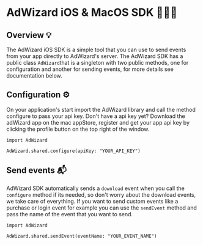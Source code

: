 # AdWizard iOS & MacOS SDK 🧙🏻‍♂️
## Overview 💡
The AdWizard iOS SDK is a simple tool that you can use to send events from your app directly to AdWizard's server. The AdWizard SDK has a public class `AdWizard`that is a singleton with two public methods, one for configuration and another for sending events, for more details see documentation below.


## Configuration ⚙️
On your application's start import the AdWizard library and call the method configure to pass your api key. Don't have a api key yet? Download the adWizard app on the mac appStore, register and get your app api key by clicking the profile button on the top right of the window.

```
import AdWizard

AdWizard.shared.configure(apiKey: "YOUR_API_KEY")
```

## Send events 📬
AdWizard SDK automatically sends a `download` event when you call the `configure` method if its needed, so don't worry about the download events, we take care of everything. If you want to send custom events like a purchase or login event for example you can use the `sendEvent` method and pass the name of the event that you want to send.

```
import AdWizard

AdWizard.shared.sendEvent(eventName: "YOUR_EVENT_NAME")
```
